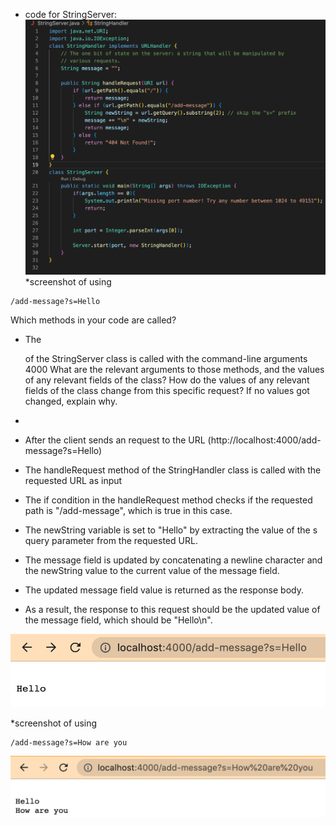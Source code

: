 * code for StringServer: 
![Image](code.png)
*screenshot of using 

```
/add-message?s=Hello
```
Which methods in your code are called?
* The <main method> of the StringServer class is called with the command-line arguments 4000
What are the relevant arguments to those methods, and the values of any relevant fields of the class?
How do the values of any relevant fields of the class change from this specific request? If no values got changed, explain why.


* 
* After the client sends an request to the URL (http://localhost:4000/add-message?s=Hello)
* The handleRequest method of the StringHandler class is called with the requested URL as input
* The if condition in the handleRequest method checks if the requested path is "/add-message", which is true in this case.
* The newString variable is set to "Hello" by extracting the value of the s query parameter from the requested URL.
* The message field is updated by concatenating a newline character and the newString value to the current value of the message field.
* The updated message field value is returned as the response body.
* As a result, the response to this request should be the updated value of the message field, which should be "Hello\n".

![Image](hello.png)

*screenshot of using 

```
/add-message?s=How are you
```

![Image](how_are_you.png)
